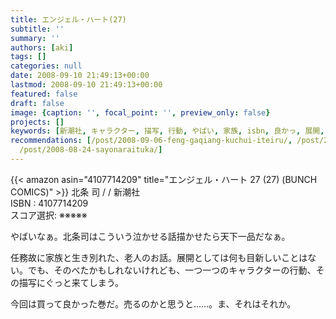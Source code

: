 ```yaml
---
title: エンジェル・ハート(27)
subtitle: ''
summary: ''
authors: [aki]
tags: []
categories: null
date: 2008-09-10 21:49:13+00:00
lastmod: 2008-09-10 21:49:13+00:00
featured: false
draft: false
image: {caption: '', focal_point: '', preview_only: false}
projects: []
keywords: [新潮社, キャラクター, 描写, 行動, やばい, 家族, isbn, 良かっ, 展開, スコア]
recommendations: [/post/2008-09-06-feng-gaqiang-kuchui-iteiru/, /post/2008-07-19-xi-nomo-nu-gasi-nda/,
  /post/2008-08-24-sayonaraituka/]
---
```

{{< amazon asin="4107714209" title="エンジェル・ハート 27 (27) (BUNCH COMICS)" >}}
北条 司 / / 新潮社  
ISBN : 4107714209  
スコア選択: ※※※※※  
  
やばいなぁ。北条司はこういう泣かせる話描かせたら天下一品だなぁ。  
  
任務故に家族と生き別れた、老人のお話。展開としては何も目新しいことはない。でも、そのべたかもしれないけれども、一つ一つのキャラクターの行動、その描写にぐっと来てしまう。  
  
今回は買って良かった巻だ。売るのかと思うと……。ま、それはそれか。



